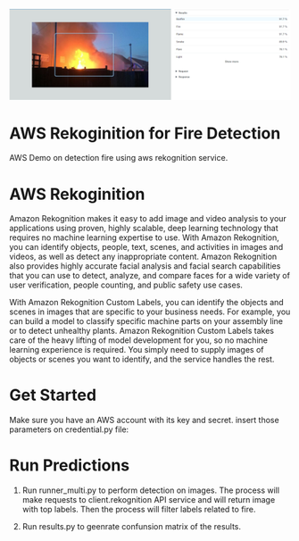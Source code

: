 [![AWS](img/rekognition.PNG)](https://aws.amazon.com/es/rekognition/)
# AWS Rekoginition for Fire Detection
AWS Demo on detection fire using aws rekognition service. 

# AWS Rekoginition
Amazon Rekognition makes it easy to add image and video analysis to your applications using proven, highly scalable, deep learning technology that requires no machine learning expertise to use. With Amazon Rekognition, you can identify objects, people, text, scenes, and activities in images and videos, as well as detect any inappropriate content. Amazon Rekognition also provides highly accurate facial analysis and facial search capabilities that you can use to detect, analyze, and compare faces for a wide variety of user verification, people counting, and public safety use cases.

With Amazon Rekognition Custom Labels, you can identify the objects and scenes in images that are specific to your business needs. For example, you can build a model to classify specific machine parts on your assembly line or to detect unhealthy plants. Amazon Rekognition Custom Labels takes care of the heavy lifting of model development for you, so no machine learning experience is required. You simply need to supply images of objects or scenes you want to identify, and the service handles the rest.

# Get Started
Make sure you have an AWS account with its key and secret. insert those parameters on credential.py file:


# Run Predictions
1. Run runner_multi.py to perform detection on images. The process will make requests to client.rekognition API service and will return image with top labels. Then the process will filter labels related to fire.

2. Run results.py to geenrate confunsion matrix of the results.

